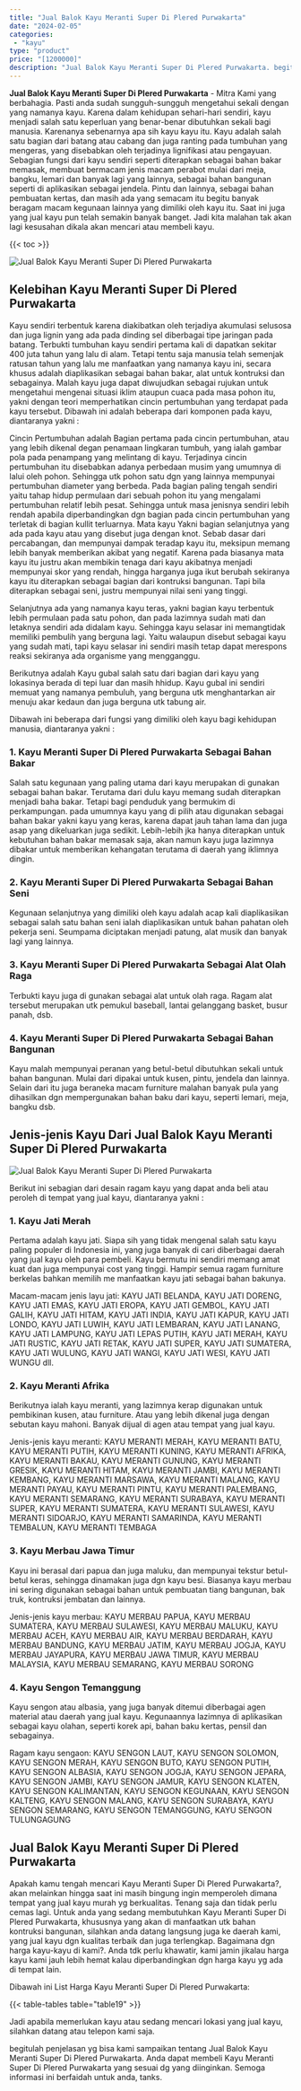 ```yaml
---
title: "Jual Balok Kayu Meranti Super Di Plered Purwakarta"
date: "2024-02-05"
categories:
 - "kayu"
type: "product"
price: "[1200000]"
description: "Jual Balok Kayu Meranti Super Di Plered Purwakarta. begitulah penjelasan yg bisa kami sampaikan tentang Jual Balok Kayu Meranti Super Di Plered Purwakarta. A..."
---
```


**Jual Balok Kayu Meranti Super Di Plered Purwakarta** - Mitra Kami yang berbahagia. Pasti anda sudah sungguh-sungguh mengetahui sekali dengan yang namanya kayu. Karena dalam kehidupan sehari-hari sendiri, kayu menjadi salah satu keperluan yang benar-benar dibutuhkan sekali bagi manusia. Karenanya sebenarnya apa sih kayu kayu itu. Kayu adalah salah satu bagian dari batang atau cabang dan juga ranting pada tumbuhan yang mengeras, yang disebabkan oleh terjadinya lignifikasi atau pengayuan. Sebagian fungsi dari kayu sendiri seperti diterapkan sebagai bahan bakar memasak, membuat bermacam jenis macam perabot mulai dari meja, bangku, lemari dan banyak lagi yang lainnya, sebagai bahan bangunan seperti di aplikasikan sebagai jendela. Pintu dan lainnya, sebagai bahan pembuatan kertas, dan masih ada yang semacam itu begitu banyak beragam macam kegunaan lainnya yang dimiliki oleh kayu itu. Saat ini juga yang jual kayu pun telah semakin banyak banget. Jadi kita malahan tak akan lagi kesusahan dikala akan mencari atau membeli kayu.

{{< toc >}}

![Jual Balok Kayu Meranti Super Di Plered Purwakarta](/images/kayu/kayu27.jpg)

## Kelebihan Kayu Meranti Super Di Plered Purwakarta

Kayu sendiri terbentuk karena diakibatkan oleh terjadiya akumulasi selusosa dan juga lignin yang ada pada dinding sel diberbagai tipe jaringan pada batang. Terbukti tumbuhan kayu sendiri pertama kali di dapatkan sekitar 400 juta tahun yang lalu di alam. Tetapi tentu saja manusia telah semenjak ratusan tahun yang lalu me manfaatkan yang namanya kayu ini, secara khusus adalah diaplikasikan sebagai bahan bakar, alat untuk kontruksi dan sebagainya. Malah kayu juga dapat diwujudkan sebagai rujukan untuk mengetahui mengenai situasi iklim ataupun cuaca pada masa pohon itu, yakni dengan teori memperhatikan cincin pertumbuhan yang terdapat pada kayu tersebut. Dibawah ini adalah beberapa dari komponen pada kayu, diantaranya yakni :

Cincin Pertumbuhan adalah Bagian pertama pada cincin pertumbuhan, atau yang lebih dikenal degan penamaan lingkaran tumbuh, yang ialah gambar pola pada penampang yang melintang di kayu. Terjadinya cincin pertumbuhan itu disebabkan adanya perbedaan musim yang umumnya di lalui oleh pohon. Sehingga utk pohon satu dgn yang lainnya mempunyai pertumbuhan diameter yang berbeda. Pada bagian paling tengah sendiri yaitu tahap hidup permulaan dari sebuah pohon itu yang mengalami pertumbuhan relatif lebih pesat. Sehingga untuk masa jenisnya sendiri lebih rendah apabila diperbandingkan dgn bagian pada cincin pertumbuhan yang terletak di bagian kullit terluarnya. Mata kayu Yakni bagian selanjutnya yang ada pada kayu atau yang disebut juga dengan knot. Sebab dasar dari percabangan, dan mempunyai dampak teradap kayu itu, meksipun memang lebih banyak memberikan akibat yang negatif. Karena pada biasanya mata kayu itu justru akan membikin tenaga dari kayu akibatnya menjadi mempunyai skor yang rendah, hingga harganya juga ikut berubah sekiranya kayu itu diterapkan sebagai bagian dari kontruksi bangunan. Tapi bila diterapkan sebagai seni, justru mempunyai nilai seni yang tinggi.

Selanjutnya ada yang namanya kayu teras, yakni bagian kayu terbentuk lebih permulaan pada satu pohon, dan pada lazimnya sudah mati dan letaknya sendiri ada didalam kayu. Sehingga kayu selasar ini memangtidak memiliki pembulih yang berguna lagi. Yaitu walaupun disebut sebagai kayu yang sudah mati, tapi kayu selasar ini sendiri masih tetap dapat merespons reaksi sekiranya ada organisme yang mengganggu.

Berikutnya adalah Kayu gubal salah satu dari bagian dari kayu yang lokasinya berada di tepi luar dan masih hhidup. Kayu gubal ini sendiri memuat yang namanya pembuluh, yang berguna utk menghantarkan air menuju akar kedaun dan juga berguna utk tabung air.

Dibawah ini beberapa dari fungsi yang dimiliki oleh kayu bagi kehidupan manusia, diantaranya yakni :

### 1\. Kayu Meranti Super Di Plered Purwakarta Sebagai Bahan Bakar

Salah satu kegunaan yang paling utama dari kayu merupakan di gunakan sebagai bahan bakar. Terutama dari dulu kayu memang sudah diterapkan menjadi baha bakar. Tetapi bagi penduduk yang bermukim di perkampungan. pada umumnya kayu yang di pilih atau digunakan sebagai bahan bakar yakni kayu yang keras, karena dapat jauh tahan lama dan juga asap yang dikeluarkan juga sedikit. Lebih-lebih jka hanya diterapkan untuk kebutuhan bahan bakar memasak saja, akan namun kayu juga lazimnya dibakar untuk memberikan kehangatan terutama di daerah yang iklimnya dingin.

### 2\. Kayu Meranti Super Di Plered Purwakarta Sebagai Bahan Seni

Kegunaan selanjutnya yang dimiliki oleh kayu adalah acap kali diaplikasikan sebagai salah satu bahan seni ialah diaplikasikan untuk bahan pahatan oleh pekerja seni. Seumpama diciptakan menjadi patung, alat musik dan banyak lagi yang lainnya.

### 3\. Kayu Meranti Super Di Plered Purwakarta Sebagai Alat Olah Raga

Terbukti kayu juga di gunakan sebagai alat untuk olah raga. Ragam alat tersebut merupakan utk pemukul baseball, lantai gelanggang basket, busur panah, dsb.

### 4\. Kayu Meranti Super Di Plered Purwakarta Sebagai Bahan Bangunan

Kayu malah mempunyai peranan yang betul-betul dibutuhkan sekali untuk bahan bangunan. Mulai dari dipakai untuk kusen, pintu, jendela dan lainnya. Selain dari itu juga beraneka macam furniture malahan banyak pula yang dihasilkan dgn mempergunakan bahan baku dari kayu, seperti lemari, meja, bangku dsb.

## Jenis-jenis Kayu Dari Jual Balok Kayu Meranti Super Di Plered Purwakarta

![Jual Balok Kayu Meranti Super Di Plered Purwakarta](/images/kayu/kayu8.jpg)

Berikut ini sebagian dari desain ragam kayu yang dapat anda beli atau peroleh di tempat yang jual kayu, diantaranya yakni :

### 1\. Kayu Jati Merah

Pertama adalah kayu jati. Siapa sih yang tidak mengenal salah satu kayu paling populer di Indonesia ini, yang juga banyak di cari diberbagai daerah yang jual kayu oleh para pembeli. Kayu bermutu ini sendiri memang amat kuat dan juga mempunyai cost yang tinggi. Hampir semua ragam furniture berkelas bahkan memilih me manfaatkan kayu jati sebagai bahan bakunya.

Macam-macam jenis layu jati: KAYU JATI BELANDA, KAYU JATI DORENG, KAYU JATI EMAS, KAYU JATI EROPA, KAYU JATI GEMBOL, KAYU JATI GALIH, KAYU JATI HITAM, KAYU JATI INDIA, KAYU JATI KAPUR, KAYU JATI LONDO, KAYU JATI LUWIH, KAYU JATI LEMBARAN, KAYU JATI LANANG, KAYU JATI LAMPUNG, KAYU JATI LEPAS PUTIH, KAYU JATI MERAH, KAYU JATI RUSTIC, KAYU JATI RETAK, KAYU JATI SUPER, KAYU JATI SUMATERA, KAYU JATI WULUNG, KAYU JATI WANGI, KAYU JATI WESI, KAYU JATI WUNGU dll.

### 2\. Kayu Meranti Afrika

Berikutnya ialah kayu meranti, yang lazimnya kerap digunakan untuk pembikinan kusen, atau furniture. Atau yang lebih dikenal juga dengan sebutan kayu mahoni. Banyak dijual di agen atau tempat yang jual kayu.

Jenis-jenis kayu meranti: KAYU MERANTI MERAH, KAYU MERANTI BATU, KAYU MERANTI PUTIH, KAYU MERANTI KUNING, KAYU MERANTI AFRIKA, KAYU MERANTI BAKAU, KAYU MERANTI GUNUNG, KAYU MERANTI GRESIK, KAYU MERANTI HITAM, KAYU MERANTI JAMBI, KAYU MERANTI KEMBANG, KAYU MERANTI MARSAWA, KAYU MERANTI MALANG, KAYU MERANTI PAYAU, KAYU MERANTI PINTU, KAYU MERANTI PALEMBANG, KAYU MERANTI SEMARANG, KAYU MERANTI SURABAYA, KAYU MERANTI SUPER, KAYU MERANTI SUMATERA, KAYU MERANTI SULAWESI, KAYU MERANTI SIDOARJO, KAYU MERANTI SAMARINDA, KAYU MERANTI TEMBALUN, KAYU MERANTI TEMBAGA

### 3\. Kayu Merbau Jawa Timur

Kayu ini berasal dari papua dan juga maluku, dan mempunyai tekstur betul-betul keras, sehingga dinamakan juga dgn kayu besi. Biasanya kayu merbau ini sering digunakan sebagai bahan untuk pembuatan tiang bangunan, bak truk, kontruksi jembatan dan lainnya.

Jenis-jenis kayu merbau: KAYU MERBAU PAPUA, KAYU MERBAU SUMATERA, KAYU MERBAU SULAWESI, KAYU MERBAU MALUKU, KAYU MERBAU ACEH, KAYU MERBAU AIR, KAYU MERBAU BERDARAH, KAYU MERBAU BANDUNG, KAYU MERBAU JATIM, KAYU MERBAU JOGJA, KAYU MERBAU JAYAPURA, KAYU MERBAU JAWA TIMUR, KAYU MERBAU MALAYSIA, KAYU MERBAU SEMARANG, KAYU MERBAU SORONG

### 4\. Kayu Sengon Temanggung

Kayu sengon atau albasia, yang juga banyak ditemui diberbagai agen material atau daerah yang jual kayu. Kegunaannya lazimnya di aplikasikan sebagai kayu olahan, seperti korek api, bahan baku kertas, pensil dan sebagainya.

Ragam kayu sengaon: KAYU SENGON LAUT, KAYU SENGON SOLOMON, KAYU SENGON MERAH, KAYU SENGON BUTO, KAYU SENGON PUTIH, KAYU SENGON ALBASIA, KAYU SENGON JOGJA, KAYU SENGON JEPARA, KAYU SENGON JAMBI, KAYU SENGON JAMUR, KAYU SENGON KLATEN, KAYU SENGON KALIMANTAN, KAYU SENGON KEGUNAAN, KAYU SENGON KALTENG, KAYU SENGON MALANG, KAYU SENGON SURABAYA, KAYU SENGON SEMARANG, KAYU SENGON TEMANGGUNG, KAYU SENGON TULUNGAGUNG

## Jual Balok Kayu Meranti Super Di Plered Purwakarta

Apakah kamu tengah mencari Kayu Meranti Super Di Plered Purwakarta?, akan melainkan hingga saat ini masih bingung ingin memperoleh dimana tempat yang jual kayu murah yg berkualitas. Tenang saja dan tidak perlu cemas lagi. Untuk anda yang sedang membutuhkan Kayu Meranti Super Di Plered Purwakarta, khususnya yang akan di manfaatkan utk bahan kontruksi bangunan, silahkan anda datang langsung juga ke daerah kami, yang jual kayu dgn kualitas terbaik dan juga terlengkap. Bagaimana dgn harga kayu-kayu di kami?. Anda tdk perlu khawatir, kami jamin jikalau harga kayu kami jauh lebih hemat kalau diperbandingkan dgn harga kayu yg ada di tempat lain.

Dibawah ini List Harga Kayu Meranti Super Di Plered Purwakarta:

{{< table-tables table="table19" >}}

Jadi apabila memerlukan kayu atau sedang mencari lokasi yang jual kayu, silahkan datang atau telepon kami saja.

begitulah penjelasan yg bisa kami sampaikan tentang Jual Balok Kayu Meranti Super Di Plered Purwakarta. Anda dapat membeli Kayu Meranti Super Di Plered Purwakarta yang sesuai dg yang diinginkan. Semoga informasi ini berfaidah untuk anda, tanks.
